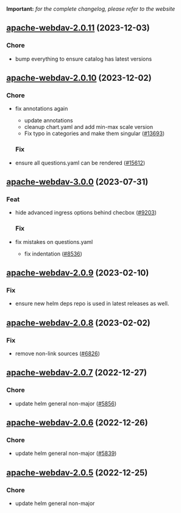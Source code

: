 **Important:**
*for the complete changelog, please refer to the website*




## [apache-webdav-2.0.11](https://github.com/truecharts/charts/compare/apache-webdav-2.0.10...apache-webdav-2.0.11) (2023-12-03)

### Chore

- bump everything to ensure catalog has latest versions
  
  


## [apache-webdav-2.0.10](https://github.com/truecharts/charts/compare/apache-webdav-3.0.0...apache-webdav-2.0.10) (2023-12-02)

### Chore

- fix annotations again
  - update annotations
  - cleanup chart.yaml and add min-max scale version
  - Fix typo in categories and make them singular ([#13693](https://github.com/truecharts/charts/issues/13693))
  
  ### Fix

- ensure all questions.yaml can be rendered ([#15612](https://github.com/truecharts/charts/issues/15612))
  
  











## [apache-webdav-3.0.0](https://github.com/truecharts/charts/compare/apache-webdav-2.0.9...apache-webdav-3.0.0) (2023-07-31)

### Feat

- hide advanced ingress options behind checbox ([#9203](https://github.com/truecharts/charts/issues/9203))
  
  ### Fix

- fix mistakes on questions.yaml
  - fix indentation ([#8536](https://github.com/truecharts/charts/issues/8536))
  
  


## [apache-webdav-2.0.9](https://github.com/truecharts/charts/compare/apache-webdav-2.0.8...apache-webdav-2.0.9) (2023-02-10)

### Fix

- ensure new helm deps repo is used in latest releases as well.
  
  


## [apache-webdav-2.0.8](https://github.com/truecharts/charts/compare/apache-webdav-2.0.7...apache-webdav-2.0.8) (2023-02-02)

### Fix

- remove non-link sources ([#6826](https://github.com/truecharts/charts/issues/6826))
  
  


## [apache-webdav-2.0.7](https://github.com/truecharts/charts/compare/apache-webdav-2.0.6...apache-webdav-2.0.7) (2022-12-27)

### Chore

- update helm general non-major ([#5856](https://github.com/truecharts/charts/issues/5856))
  
  


## [apache-webdav-2.0.6](https://github.com/truecharts/charts/compare/apache-webdav-2.0.5...apache-webdav-2.0.6) (2022-12-26)

### Chore

- update helm general non-major ([#5839](https://github.com/truecharts/charts/issues/5839))
  
  


## [apache-webdav-2.0.5](https://github.com/truecharts/charts/compare/apache-webdav-2.0.4...apache-webdav-2.0.5) (2022-12-25)

### Chore

- update helm general non-major
  
  


